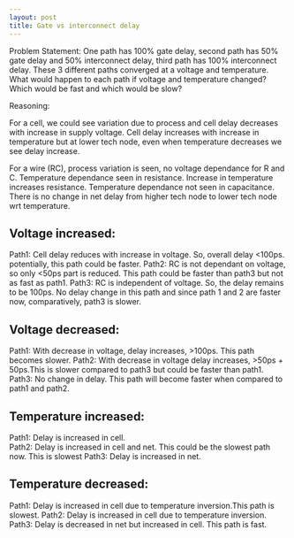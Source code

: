 ```yaml
---
layout: post
title: Gate vs interconnect delay
---
```


Problem Statement: One path has 100% gate delay, second path has 50% gate delay and 50% interconnect delay, third path has 100% interconnect delay. These 3 different paths converged at a voltage and temperature. What would happen to each path if voltage and temperature changed? Which would be fast and which would be slow?

Reasoning:

For a cell, we could see variation due to process and cell delay decreases with increase in supply voltage. Cell delay increases with increase in temperature but at lower tech node, even when temperature decreases we see delay increase.

For a wire (RC), process variation is seen, no voltage dependance for R and C. Temperature dependance seen in resistance. Increase in temperature increases resistance. Temperature dependance not seen in capacitance. There is no change in net delay from higher tech node to lower tech node wrt temperature.

## Voltage increased:
Path1: Cell delay reduces with increase in voltage. So, overall delay <100ps. potentially, this path could be faster.
Path2: RC is not dependant on voltage, so only <50ps part is reduced. This path could be faster than path3 but not as fast as path1.
Path3: RC is independent of voltage. So, the delay remains to be 100ps. No delay change in this path and since path 1 and 2 are faster now, comparatively, path3 is slower.

## Voltage decreased:
Path1: With decrease in voltage, delay increases, >100ps. This path becomes slower.
Path2: With decrease in voltage delay increases, >50ps + 50ps.This is slower compared to path3 but could be faster than path1.
Path3: No change in delay. This path will become faster when compared to path1 and path2.

## Temperature increased:
Path1: Delay is increased in cell.  
Path2: Delay is increased in cell and net. This could be the slowest path now. This is slowest
Path3: Delay is increased in net.

## Temperature decreased:
Path1: Delay is increased in cell due to temperature inversion.This path is slowest.
Path2: Delay is increased in cell due to temperature inversion.
Path3: Delay is decreased in net but increased in cell. This path is fast.
